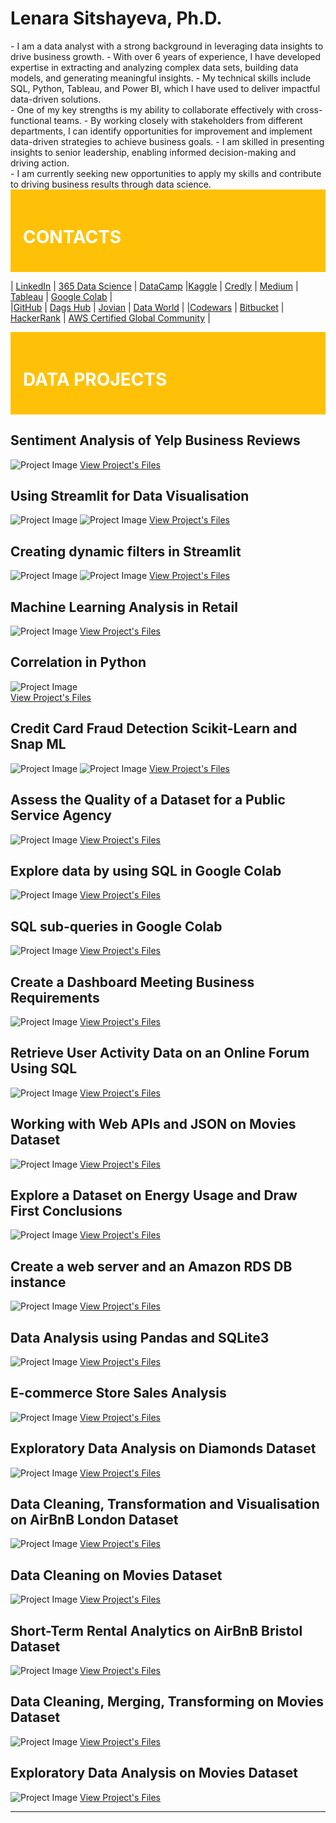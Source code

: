 # Lenara Sitshayeva, Ph.D.
<div class="text-justify">
- I am a data analyst with a strong background in leveraging data insights to drive business growth. 
- With over 6 years of experience, I have developed expertise in extracting and analyzing complex data sets, building data models, and generating meaningful insights.
- My technical skills include SQL, Python, Tableau, and Power BI, which I have used to deliver impactful data-driven solutions.
</div>

<div class="text-justify">
- One of my key strengths is my ability to collaborate effectively with cross-functional teams. 
- By working closely with stakeholders from different departments, I can identify opportunities for improvement and implement data-driven strategies to achieve business goals. 
- I am skilled in presenting insights to senior leadership, enabling informed decision-making and driving action.
</div>

<div class="text-justify">
- I am currently seeking new opportunities to apply my skills and contribute to driving business results through data science.
</div>

<div style="background-color: #FFC107; padding: 20px;">
  <h1 style="color: #FFF;">CONTACTS</h1>
</div>


| [LinkedIn](https://www.linkedin.com/in/lenara-sitshayeva/) | [365 Data Science](learn.365financialanalyst.com/profile/lenara-sitshayeva-phd/) | [DataCamp](https://www.datacamp.com/profile/LenaraSitshayeva) |[Kaggle](https://www.kaggle.com/lenarasitshayeva) | [Credly](https://www.credly.com/users/lenara-sitshayeva) | [Medium](https://medium.com/@sitshayeva) | 
[Tableau](https://public.tableau.com/app/profile/lenara.sitshayeva) | [Google Colab](https://drive.google.com/drive/folders/1hDZrSDr9H5a28IoPMrSnel6Gb2EZWeSX?usp=share_link) | 
<br>
|[GitHub](https://github.com/sitshayeva) | [Dags Hub](https://dagshub.com/sitshayeva) | [Jovian](https://jovian.com/sitshayeva) | [Data World](https://data.world/lenara) | 
|[Codewars](https://www.codewars.com/users/sitshayeva) | [Bitbucket](https://bitbucket.org/lenara_sitshayeva) | [HackerRank](https://www.hackerrank.com/sitshayeva) | [AWS Certified Global Community](https://aws-certification.influitive.com/profiles/16874b24-62d0-4fbf-a9c8-c436a252cae0) | 

<div style="background-color: #FFC107; padding: 20px;">
  <h1 style="color: #FFF;"> DATA PROJECTS </h1>
</div>

## Sentiment Analysis of Yelp Business Reviews
![Project Image](images/15.png)
[View Project's Files](https://github.com/sitshayeva/lenara.github.io/tree/main/projects/15)

## Using Streamlit for Data Visualisation
![Project Image](images/18_1.png)
![Project Image](images/18_2.png)
[View Project's Files](https://github.com/sitshayeva/lenara.github.io/tree/main/projects/18)

## Creating dynamic filters in Streamlit
![Project Image](images/19_1.png)
![Project Image](images/19_2.png)
[View Project's Files](https://github.com/sitshayeva/lenara.github.io/tree/main/projects/19)

## Machine Learning Analysis in Retail
![Project Image](images/21.png)
[View Project's Files](https://github.com/sitshayeva/lenara.github.io/tree/main/projects/21)

## Correlation in Python
![Project Image](images/20.png)<br>
[View Project's Files](https://github.com/sitshayeva/lenara.github.io/tree/main/projects/20)

## Credit Card Fraud Detection Scikit-Learn and Snap ML
![Project Image](images/22_1.png)
![Project Image](images/22_2.png)
[View Project's Files](https://github.com/sitshayeva/lenara.github.io/tree/main/projects/22)

## Assess the Quality of a Dataset for a Public Service Agency
![Project Image](images/4.png)
[View Project's Files](https://github.com/sitshayeva/lenara.github.io/tree/main/projects/4)

## Explore data by using SQL in Google Colab
![Project Image](images/17.png)
[View Project's Files](https://github.com/sitshayeva/lenara.github.io/tree/main/projects/17)

## SQL sub-queries in Google Colab 
![Project Image](images/16.png)
[View Project's Files](https://github.com/sitshayeva/lenara.github.io/tree/main/projects/16)

## Create a Dashboard Meeting Business Requirements
![Project Image](images/6.png)
[View Project's Files](https://github.com/sitshayeva/lenara.github.io/tree/main/projects/6)

## Retrieve User Activity Data on an Online Forum Using SQL
![Project Image](images/7.png)
[View Project's Files](https://github.com/sitshayeva/lenara.github.io/tree/main/projects/7)

## Working with Web APIs and JSON on Movies Dataset
![Project Image](images/2.png)
[View Project's Files](https://github.com/sitshayeva/lenara.github.io/tree/main/projects/2)

## Explore a Dataset on Energy Usage and Draw First Conclusions
![Project Image](images/5.png)
[View Project's Files](https://github.com/sitshayeva/lenara.github.io/tree/main/projects/5)

## Create a web server and an Amazon RDS DB instance
![Project Image](images/3.png)
[View Project's Files](https://github.com/sitshayeva/lenara.github.io/tree/main/projects/3)

## Data Analysis using Pandas and SQLite3
![Project Image](images/14.png)
[View Project's Files](https://github.com/sitshayeva/lenara.github.io/tree/main/projects/14)

## E-commerce Store Sales Analysis
![Project Image](images/8.png)
[View Project's Files](https://github.com/sitshayeva/lenara.github.io/tree/main/projects/8)

## Exploratory Data Analysis on Diamonds Dataset
![Project Image](images/9.png)
[View Project's Files](https://github.com/sitshayeva/lenara.github.io/tree/main/projects/9)

## Data Cleaning, Transformation and Visualisation on AirBnB London Dataset
![Project Image](images/12.png)
[View Project's Files](https://github.com/sitshayeva/lenara.github.io/tree/main/projects/12)

## Data Cleaning on Movies Dataset
![Project Image](images/10.png)
[View Project's Files](https://github.com/sitshayeva/lenara.github.io/tree/main/projects/10)

## Short-Term Rental Analytics on AirBnB Bristol Dataset
![Project Image](images/11.png)
[View Project's Files](https://github.com/sitshayeva/lenara.github.io/tree/main/projects/11)

## Data Cleaning, Merging, Transforming on Movies Dataset
![Project Image](images/13.png)
[View Project's Files](https://github.com/sitshayeva/lenara.github.io/tree/main/projects/13)

## Exploratory Data Analysis on Movies Dataset
![Project Image](images/1.png)
[View Project's Files](https://github.com/sitshayeva/lenara.github.io/tree/main/projects/1)












--------------------------------------------------------------------------------------------------------------




  
  

